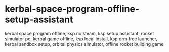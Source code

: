# kerbal-space-program-offline-setup-assistant
kerbal space program offline, ksp no steam, ksp setup assistant, rocket simulator pc, kerbal game offline, ksp local install, ksp drm free launcher, kerbal sandbox setup, orbital physics simulator, offline rocket building game
